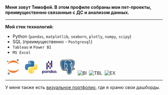 <b>Меня зовут Тимофей. В этом профиле собраны мои пет-проекты, преимущественно связанные с ДС и анализом данных.</b>

---

<b>Мой стек технологий:</b>

- Python (`pandas`, `matplotlib`, `seaborn`, `plotly`, `numpy`, `scipy`)
- SQL (преимущественно - `Postgresql`)
- `Tableau` и `Power BI`
- `MS Excel`

<div>
  <img src="https://raw.githubusercontent.com/devicons/devicon/1119b9f84c0290e0f0b38982099a2bd027a48bf1/icons/jupyter/jupyter-original.svg" title="JN" alt="JN" width="50" height="50"/>&nbsp;
    <img src="https://raw.githubusercontent.com/devicons/devicon/1119b9f84c0290e0f0b38982099a2bd027a48bf1/icons/python/python-original.svg" title="PD" alt="PD" width="50" height="50"/>&nbsp;
  <img src="https://raw.githubusercontent.com/devicons/devicon/1119b9f84c0290e0f0b38982099a2bd027a48bf1/icons/pandas/pandas-original-wordmark.svg" title="PD" alt="PD" width="50" height="50"/>&nbsp; 
  <img src="https://raw.githubusercontent.com/devicons/devicon/1119b9f84c0290e0f0b38982099a2bd027a48bf1/icons/postgresql/postgresql-original.svg" title="PGS" alt="PGS" width="50" height="50"/>&nbsp;
    <img src="https://upload.wikimedia.org/wikipedia/commons/thumb/c/cf/New_Power_BI_Logo.svg/630px-New_Power_BI_Logo.svg.png" title="BI" alt="BI" width="50" height="50"/>&nbsp;
  <img src="https://www.lib.washington.edu/dataservices/images/Tableau_Software_logo.png/image" title="TBL" alt="TBL" width="70" height="50"/>&nbsp;  
  <img src="https://upload.wikimedia.org/wikipedia/commons/thumb/3/34/Microsoft_Office_Excel_%282019%E2%80%93present%29.svg/2203px-Microsoft_Office_Excel_%282019%E2%80%93present%29.svg.png" title="EX" alt="EX" width="50" height="50"/>&nbsp;  
</div>

---

У меня также есть [визуальное портфолио](http://visual-collection.tilda.ws), где я храню свои дашборды.

